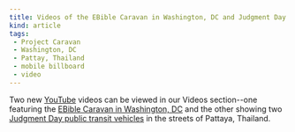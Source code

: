 ```yaml
---
title: Videos of the EBible Caravan in Washington, DC and Judgment Day vehicles in Thailand
kind: article
tags:
 - Project Caravan
 - Washington, DC
 - Pattay, Thailand
 - mobile billboard
 - video
---
```

Two new [YouTube](http://www.youtube.com) videos can be viewed in our Videos 
section--one featuring the 
[EBible Caravan in Washington, DC](http://www.ebiblefellowship.com/videos/?type=yt&video=6Wqd5950-Cg)
and the other showing two 
[Judgment Day public transit vehicles](http://www.ebiblefellowship.com/videos/?type=yt&video=LvC04bmrtnc)
in the streets of Pattaya, Thailand.

